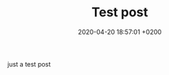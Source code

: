 ﻿---
layout: post
title:  "Test post"
date:   2020-04-20 18:57:01 +0200
categories: jekyll update
---

just a test post